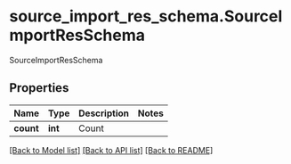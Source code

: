 # source_import_res_schema.SourceImportResSchema

SourceImportResSchema
## Properties
Name | Type | Description | Notes
------------ | ------------- | ------------- | -------------
**count** | **int** | Count | 

[[Back to Model list]](../README.md#documentation-for-models) [[Back to API list]](../README.md#documentation-for-api-endpoints) [[Back to README]](../README.md)


